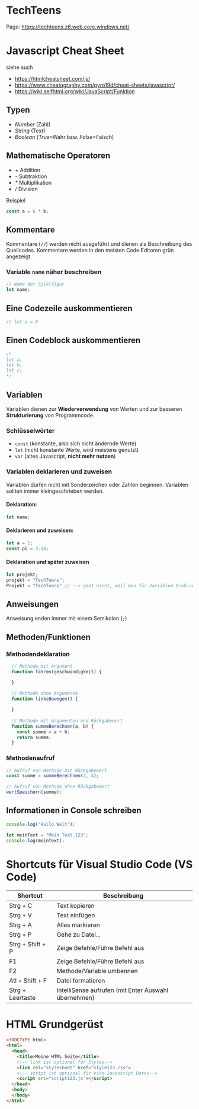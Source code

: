 # TechTeens

Page: https://techteens.z6.web.core.windows.net/


# Javascript Cheat Sheet
siehe auch
+ https://htmlcheatsheet.com/js/
+ https://www.cheatography.com/pyro19d/cheat-sheets/javascript/
+ https://wiki.selfhtml.org/wiki/JavaScript/Funktion

## Typen
+ *Number* (Zahl)
+ *String* (Text)
+ *Boolean*  (*True*=Wahr bzw. *False*=Falsch)

## Mathematische Operatoren
+ *+*   Addition
+ *-*   Subtraktion
+ *\**   Multiplikation
+ */*   Division

Beispiel
```javascript
const a = 6 * b;
```

## Kommentare
Kommentare (`//`) werden nicht ausgeführt und dienen als Beschreibung des Quellcodes.
Kommentare werden in den meisten Code Editoren grün angezeigt.

### Variable `name` näher beschreiben
```javascript
// Name der Spielfigur
let name; 
```
## Eine Codezeile auskommentieren
```javascript
// let a = 5 
```

## Einen Codeblock auskommentieren
```javascript
/*
let a;
let b;
let c;
*/
```

## Variablen
Variablen dienen zur **Wiederverwendung** von Werten und zur besseren **Strukturierung** von Programmcode.

### Schlüsselwörter
+ `const` (konstante, also sich nicht ändernde Werte)
+ `let` (nicht konstante Werte, wird meistens genutzt)
+ `var` (altes Javascript, **nicht mehr nutzen**)

### Variablen deklarieren und zuweisen
Variablen dürfen nicht mit Sonderzeichen oder Zahlen beginnen. Variablen sollten immer kleingeschrieben werden.

#### Deklaration:
```javascript
let name;
```

#### Deklarieren und zuweisen:
```javascript
let a = 1;
const pi = 3.14;
```

#### Deklaration und später zuweisen
```javascript
let projekt;
projekt = "TechTeens";
Projekt = "TechTeens" // --> geht nicht, weil man für Variablen Groß-und Kleinschreibung beachten muss
```

## Anweisungen
Anweisung enden immer mit einem Semikolon (`;`)


## Methoden/Funktionen
### Methodendeklaration
```javascript
  // Methode mit Argument
  function fahren(geschwindigkeit) {

  }
  
  // Methode ohne Argumente
  function linksBewegen() {

  }
  
  // Methode mit Argumenten und Rückgabewert
  function summeBerechnen(a, b) {
    const summe = a + b;
    return summe;
  }  
```
### Methodenaufruf
```javascript
// Aufruf von Methode mit Rückgabewert
const summe = summeBerechnen(2, 4);

// Aufruf von Methode ohne Rückgabewert
wertSpeichern(summe);
```

## Informationen in Console schreiben
```javascript
console.log("Hallo Welt");

let meinText = "Mein Text 123";
console.log(meinText);
```

# Shortcuts für Visual Studio Code (VS Code)

| Shortcut         | Beschreibung                                         | 
| -----------------| -----------------------------------------------------|
| Strg + C         | Text kopieren                                        |
| Strg + V         | Text einfügen                                        |
| Strg + A         | Alles markieren                                      |
| Strg + P         | Gehe zu Datei...                                     |
| Strg + Shift + P | Zeige Befehle/Führe Befehl aus                       |
| F1               | Zeige Befehle/Führe Befehl aus                       |
| F2               | Methode/Variable umbennen                            |
| Atl + Shift + F  | Datei formatieren                                    |
| Strg + Leertaste | IntelliSense aufrufen (mit Enter Auswahl übernehmen) |

# HTML Grundgerüst
```html
<!DOCTYPE html>
<html>
  <head>
    <title>Meine HTML Seite</title>
    <!-- link ist optional für Styles-->
    <link rel="stylesheet" href="style123.css">
    <!-- script ist optional für eine Javascript Datei-->
    <script src="script123.js"></script>
  </head>
  <body>
  </body>
</html>
```
